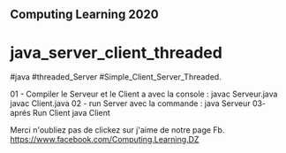 Computing Learning 2020
-------------------------

# java_server_client_threaded
#java #threaded_Server #Simple_Client_Server_Threaded.

01 - Compiler le Serveur et le Client a avec la console :
      javac Serveur.java
      javac Client.java
02 -  run Server avec la commande :
      java Serveur
03-  aprés Run Client 
      java Client

Merci n'oubliez pas de clickez sur j'aime de notre page Fb.
https://www.facebook.com/Computing.Learning.DZ
